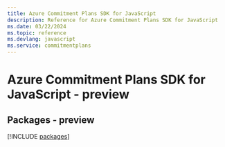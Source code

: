 ```yaml
---
title: Azure Commitment Plans SDK for JavaScript
description: Reference for Azure Commitment Plans SDK for JavaScript
ms.date: 03/22/2024
ms.topic: reference
ms.devlang: javascript
ms.service: commitmentplans
---
```

# Azure Commitment Plans SDK for JavaScript - preview
## Packages - preview
[!INCLUDE [packages](commitment-plans-index.md)]